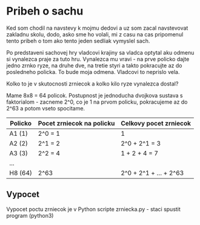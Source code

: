 # Pribeh o sachu

Ked som chodil na navstevy k mojmu dedovi a uz som zacal navstevovat zakladnu skolu, dodo, asko sme ho volali, mi z casu na cas pripomenul tento pribeh o tom ako tento jeden sedliak vymyslel sach.

Po predstaveni sachovej hry vladcovi krajiny sa vladca optytal aku odmenu si vynalezca praje za tuto hru. Vynalezca mu vravi - na prve policko dajte jedno zrnko ryze, na druhe dve, na tretie styri a takto pokracujte az do posledneho policka. To bude moja odmena. Vladcovi to neprislo vela.

Kolko to je v skutocnosti zrniecok a kolko kilo ryze vynalezca dostal?

Mame 8x8 = 64 policok. Postupnost je jednoducha dvojkova sustava s faktorialom - zacneme 2^0, co je 1 na prvom policku, pokracujeme az do 2^63 a potom vseto spocitame.

| Policko | Pocet zrniecok na policku | Celkovy pocet zrniecok |
| ------- | ------------------------- | ---------------------- |
| A1 (1)  | 2^0 = 1                   | 1                      |
| A2 (2)  | 2^1 = 2                   | 2^0 + 2^1 = 3          |
| A3 (3)  | 2^2 = 4                   | 1 + 2 + 4 = 7          |
| ...     |                           |                        |
| H8 (64) | 2^63                      | 2^0 + 2^1 + … + 2^63   |

## Vypocet

Vypocet poctu zrniecok je v Python scripte zrniecka.py - staci spustit program (python3)
